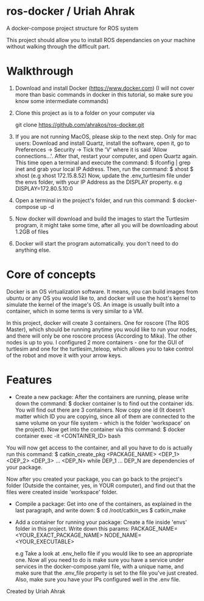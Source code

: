 # ros-docker / Uriah Ahrak
A docker-compose project structure for ROS system

This project should allow you to install ROS dependancies on your machine without 
walking through the difficult part.

# Walkthrough
1. Download and install Docker (https://www.docker.com) (I will not cover more than basic commands in docker in this tutorial,
so make sure you know some intermediate commands)

2. Clone this project as is to a folder on your computer via
  
  
    git clone https://github.com/ahrakos/ros-docker.git

3. If you are not running MacOS, please skip to the next step. Only for mac users: Download and install Quartz,
install the software, open it, go to Preferences -> Security -> Tick the 'V' where it is said 'Allow connections...'.
After that, restart your computer, and open Quartz again. This time open a terminal and execute the command:
    $ ifconfig | grep inet
and grab your local IP Address. Then, run the command:
    $ xhost
    $ xhost <Your IP Address> (e.g xhost 172.15.8.52)
Now, update the .env_turtlesim file under the envs folder, with your IP Address as the DISPLAY property.
    e.g DISPLAY=172.80.5.10:0

4. Open a terminal in the project's folder, and run this command:
    $ docker-compose up -d
    
5. Now docker will download and build the images to start the Turtlesim program, it might take some time,
after all you will be downloading about 1.2GB of files

6. Docker will start the program automatically. you don't need to do anything else.

# Core of concepts
Docker is an OS virtualization software. It means, you can build images from ubuntu or any OS you would like to,
and docker will use the host's kernel to simulate the kernel of the image's OS. An image is usually built into a container,
which in some terms is very similar to a VM.

In this project, docker will create 3 containers. One for roscore (The ROS Master), which should be running anytime you would
like to run your nodes, and there will only be one roscore process (According to Mika).
The other nodes is up to you. I configured 2 more containers - one for the GUI of turtlesim and one for the turtlesim_teleop,
which allows you to take control of the robot and move it with your arrow keys.

# Features

- Create a new package: After the containers are running, please write down the command:
    $ docker container ls
to find out the container ids. You will find out there are 3 containers.
Now copy one id (It doesn't matter which ID you are copying, since all of them are connected to the same volume on your
file system - which is the folder 'workspace' on the project).
Now get into the container via this command:
    $ docker container exec -it <CONTAINER_ID> bash

You will now get access to the container, and all you have to do is actually run this command:
    $ catkin_create_pkg <PACKAGE_NAME> <DEP_1> <DEP_2> <DEP_3> ... <DEP_N>
while DEP_1 ... DEP_N are dependencies of your package.

Now after you created your package, you can go back to the project's folder (Outside the container, yes, in YOUR computer),
and find out that the files were created inside 'workspace' folder.


- Compile a package: Get into one of the containers, as explained in the last paragraph, and write down:
    $ cd /root/catkin_ws
    $ catkin_make

- Add a container for running your package: Create a file inside 'envs' folder in this project. Write down this params:
    PACKAGE_NAME=<YOUR_EXACT_PACKAGE_NAME>
    NODE_NAME=<YOUR_EXECUTABLE>
    
    e.g Take a look at .env_hello file if you would like to see an appropriate one.
    Now all you need to do is make sure you have a service under services in the docker-compose.yaml file,
    with a unique name, and make sure that the .env_file property is set to the file you've just created.
    Also, make sure you have your IPs configured well in the .env file.


Created by Uriah Ahrak
